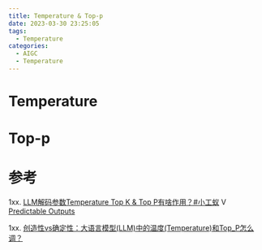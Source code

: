 ```yaml
---
title: Temperature & Top-p
date: 2023-03-30 23:25:05
tags:
  - Temperature
categories:
  - AIGC  
  - Temperature
---
```


<p></p>
<!-- more -->

# Temperature


# Top-p

# 参考

1xx. [LLM解码参数Temperature Top K & Top P有啥作用？#小工蚁](https://www.bilibili.com/video/BV1rm411R7d9/) V
   [Predictable Outputs](https://docs.cohere.com/docs/predictable-outputs)

1xx. [创造性vs确定性：大语言模型(LLM)中的温度(Temperature)和Top_P怎么调？](https://zhuanlan.zhihu.com/p/666315413)
